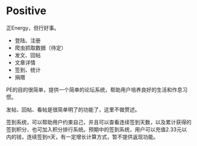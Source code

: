 # Positive

正Energy，但行好事。

- 登陆、注册
- 爬虫抓取数据（待定）
- 发文、回帖
- 文章详情
- 签到、统计
- 捐赠

PE的目的很简单，提供一个简单的论坛系统，帮助用户培养良好的生活和作息习惯。

发帖、回帖、看帖是很简单明了的功能了，这里不做赘述。

签到系统，可以帮助用户约束自己，并且可以查看连续签到天数，以及累计获得的签到积分，也可加入积分排行系统。预期中的签到系统，用户可以充值2.33元以内的钱，连续签到n天，有一定增长计算方式，暂不提供返现功能。

